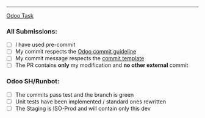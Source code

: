 ---

[Odoo Task](https://www.odoo.com/web#menu_id=4720&cids=1&action=333&active_id=9348&model=project.task&view_type=form&id=#ID)

### All Submissions:

-   [ ] I have used pre-commit
-   [ ] My commit respects the
        [Odoo commit guideline](https://www.odoo.com/documentation/15.0/developer/misc/other/guidelines.html#git)
-   [ ] My commit message respects the
        [commit template](https://github.com/odoo-ps/psbe-process/wiki/Commits-message-guidelines#template)
-   [ ] The PR contains **only** my modification and **no other external** commit

### Odoo SH/Runbot:

-   [ ] The commits pass test and the branch is green
-   [ ] Unit tests have been implemented / standard ones rewritten
-   [ ] The Staging is ISO-Prod and will contain only this dev
